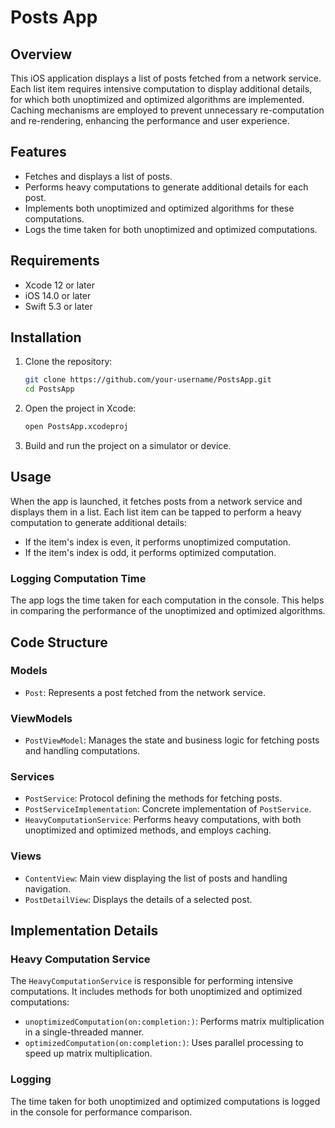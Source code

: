 # Posts App

## Overview

This iOS application displays a list of posts fetched from a network service. Each list item requires intensive computation to display additional details, for which both unoptimized and optimized algorithms are implemented. Caching mechanisms are employed to prevent unnecessary re-computation and re-rendering, enhancing the performance and user experience.

## Features

- Fetches and displays a list of posts.
- Performs heavy computations to generate additional details for each post.
- Implements both unoptimized and optimized algorithms for these computations.
- Logs the time taken for both unoptimized and optimized computations.

## Requirements

- Xcode 12 or later
- iOS 14.0 or later
- Swift 5.3 or later

## Installation

1. Clone the repository:
   ```sh
   git clone https://github.com/your-username/PostsApp.git
   cd PostsApp
   ```
2. Open the project in Xcode:
   ```sh
   open PostsApp.xcodeproj
   ```

3. Build and run the project on a simulator or device.

## Usage

When the app is launched, it fetches posts from a network service and displays them in a list. Each list item can be tapped to perform a heavy computation to generate additional details:

- If the item's index is even, it performs unoptimized computation.
- If the item's index is odd, it performs optimized computation.

### Logging Computation Time

The app logs the time taken for each computation in the console. This helps in comparing the performance of the unoptimized and optimized algorithms.

## Code Structure

### Models

- `Post`: Represents a post fetched from the network service.

### ViewModels

- `PostViewModel`: Manages the state and business logic for fetching posts and handling computations.

### Services

- `PostService`: Protocol defining the methods for fetching posts.
- `PostServiceImplementation`: Concrete implementation of `PostService`.
- `HeavyComputationService`: Performs heavy computations, with both unoptimized and optimized methods, and employs caching.

### Views

- `ContentView`: Main view displaying the list of posts and handling navigation.
- `PostDetailView`: Displays the details of a selected post.

## Implementation Details

### Heavy Computation Service

The `HeavyComputationService` is responsible for performing intensive computations. It includes methods for both unoptimized and optimized computations:

- `unoptimizedComputation(on:completion:)`: Performs matrix multiplication in a single-threaded manner.
- `optimizedComputation(on:completion:)`: Uses parallel processing to speed up matrix multiplication.

### Logging

The time taken for both unoptimized and optimized computations is logged in the console for performance comparison.

